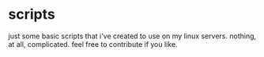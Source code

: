 scripts
=============
just some basic scripts that i've created to use on my linux servers. 
nothing, at all, complicated.
feel free to contribute if you like.
